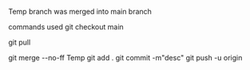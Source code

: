 Temp branch was merged into main branch


commands used
git checkout main

git pull

git merge --no-ff Temp
git add .
git commit -m"desc"
git push -u origin
